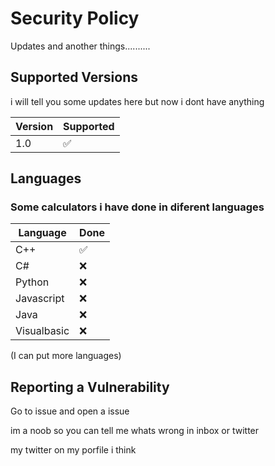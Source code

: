 # Security Policy

Updates and another things..........

## Supported Versions

i will tell you some updates here but now i dont have anything


| Version | Supported          | 
| ------- | ------------------ | 
| 1.0     | :white_check_mark: | 


## Languages

### Some calculators i have done in diferent languages

|Language | Done |
|---------|---------------|
| C++         | :white_check_mark:|
| C#          | :x: |
| Python      | :x: |
| Javascript  | :x: |
| Java        | :x: |
| Visualbasic | :x: |

(I can put more languages)

## Reporting a Vulnerability
Go to issue and open a issue

im a noob so you can tell me whats wrong in inbox or twitter

my twitter on my porfile i think
